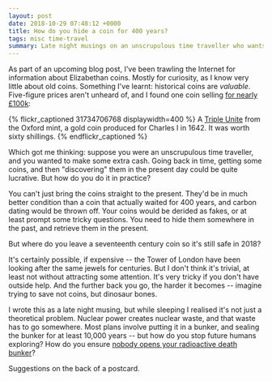 ```yaml
---
layout: post
date: 2018-10-29 07:48:12 +0000
title: How do you hide a coin for 400 years?
tags: misc time-travel
summary: Late night musings on an unscrupulous time traveller who wants to cheat at archeology.
---
```


As part of an upcoming blog post, I've been trawling the Internet for information about Elizabethan coins.
Mostly for curiosity, as I know very little about old coins.
Something I've learnt: historical coins are *valuable*.
Five-figure prices aren't unheard of, and I found one coin selling [for nearly £100k](https://www.baldwin.co.uk/coins/great-britain/charles-i-triple-unite-1642.html):

{% flickr_captioned 31734706768 displaywidth=400 %}
  A [Triple Unite](https://en.wikipedia.org/wiki/Triple_Unite_(English_coin)) from the Oxford mint, a gold coin produced for Charles&nbsp;I in 1642.
  It was worth sixty shillings.
{% endflickr_captioned %}

Which got me thinking: suppose you were an unscrupulous time traveller, and you wanted to make some extra cash.
Going back in time, getting some coins, and then "discovering" them in the present day could be quite lucrative.
But how do you do it in practice?

You can't just bring the coins straight to the present.
They'd be in much better condition than a coin that actually waited for 400 years, and carbon dating would be thrown off.
Your coins would be derided as fakes, or at least prompt some tricky questions.
You need to hide them somewhere in the past, and retrieve them in the present.

But where do you leave a seventeenth century coin so it's still safe in 2018?

It's certainly possible, if expensive -- the Tower of London have been looking after the same jewels for centuries.
But I don't think it's trivial, at least not without attracting some attention.
It's very tricky if you don't have outside help.
And the further back you go, the harder it becomes -- imagine trying to save not coins, but dinosaur bones.

I wrote this as a late night musing, but while sleeping I realised it's not just a theoretical problem.
Nuclear power creates nuclear waste, and that waste has to go somewhere.
Most plans involve putting it in a bunker, and sealing the bunker for at least 10,000 years -- but how do you stop future humans exploring?
How do you ensure [nobody opens your radioactive death bunker](https://www.damninteresting.com/this-place-is-not-a-place-of-honor/)?

Suggestions on the back of a postcard.

